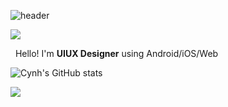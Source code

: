 
![header](https://capsule-render.vercel.app/api?type=transparent&color=000000&height=300&section=header&text=CYNH&nbsp;github%&fontSize=90)
<p>
<a href="https://codingshit.tistory.com/" target="_blank"><img src="https://img.shields.io/badge/Blog-000000?style=flat-square&logo=GitHub%20Sponsors&logoColor=white"/></a>
</p>

<p>
 &nbsp; Hello! I'm <b>UIUX Designer</b> using Android/iOS/Web<br/>
</p>


![Cynh's GitHub stats](https://github-readme-stats.vercel.app/api?username=cynhwithcode&theme=graywhite&show_icons=true)


<a href="https://hits.seeyoufarm.com"><img src="https://hits.seeyoufarm.com/api/count/incr/badge.svg?url=https%3A%2F%2Fgithub.com%2Fgjbae1212%2Fhit-counter&count_bg=%23000000&title_bg=%23555555&icon=myspace.svg&icon_color=%23E7E7E7&title=hits&edge_flat=true"/></a>
